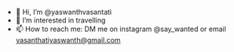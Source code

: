 - 👋 Hi, I’m @yaswanthvasantati
- 👀 I’m interested in travelling
- 📫 How to reach me: DM me on instagram @say_wanted or email vasanthatiyaswanth@gmail.com

<!---
yaswanth-coder/yaswanth-coder is a ✨ special ✨ repository because its `README.md` (this file) appears on your GitHub profile.
You can click the Preview link to take a look at your changes.
--->
